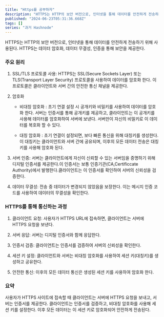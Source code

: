 ```yaml
---
title: "Https를 공부하자"
description: "HTTPS는 HTTP의 보안 버전으로, 인터넷을 통해 데이터를 안전하게 전송하기 위해 사용된다. HTTPS는 데이터 암호화, 데이터 무결성, 인증을 통해 보안을 제공한다. 주요 원리 SSL/TLS 프로토콜 사용: HTTPS는 SSL(Secure Sockets Layer) 또는 TLS(Transport Layer Security) 프로토콜을 사용하여 데이터를 암호화 한다. 이 프로토콜은 클라이언트와 서버 간의 안전한 통신 채널을 제공한다. 암..."
published: "2024-06-23T05:31:36.668Z"
tags: []
series: "과거 Hashnode"
---
```


HTTPS는 HTTP의 보안 버전으로, 인터넷을 통해 데이터를 안전하게 전송하기 위해 사용된다. HTTPS는 데이터 암호화, 데이터 무결성, 인증을 통해 보안을 제공한다.

### 주요 원리

1. SSL/TLS 프로토콜 사용: HTTPS는 SSL(Secure Sockets Layer) 또는 TLS(Transport Layer Security) 프로토콜을 사용하여 데이터를 암호화 한다. 이 프로토콜은 클라이언트와 서버 간의 안전한 통신 채널을 제공한다.
    
2. 암호화
    
    * 비대칭 암호화 : 초기 연결 설정 시 공개키와 비밀키를 사용하여 데이터를 암호화 한다. 서버는 인증서를 통해 공개키를 제공하고, 클라이언트는 이 공개키를 사용해 데이터를 암호화하여 서버에 보낸다. 서버만이 자신의 비밀키로 이 데이터를 복호화 할 수 있다.
        
    * 대칭 암호화 : 초기 연결이 설정되면, 보다 빠른 통신을 위해 대칭키를 생성한다. 이 대칭키는 클라이언트와 서버 간에 공유되며, 이후의 모든 데이터 전송은 대칭키를 사용해 암호화 된다.
        
3. 서버 인증: 서버는 클라이언트에게 자신이 신뢰할 수 있는 서버임을 증명하기 위해 디지털 인증서를 제공한다.이 인증서는 보통 인증기관(CA,Certificcate Authority)에서 발행한다.클라이언트는 이 인증서를 확인하여 서버의 신뢰성을 검증한다.
    
4. 데이터 무결성: 전송 중 데이터가 변경되지 않았음을 보장한다. 이는 메시지 인증 코드를 사용하여 데이터의 무결성을 확인한다.
    

### HTTPS를 통해 통신하는 과정

1. 클라이언트 요청: 사용자가 HTTPS URL에 접속하면, 클라이언트는 서버에 HTTPS 요청을 보낸다.
    
2. 서버 응답: 서버는 디지털 인증서와 함께 응답한다.
    
3. 인증서 검증: 클라이언트는 인증서를 검증하여 서버의 신뢰성을 확인한다.
    
4. 세션 키 설정: 클라이언트와 서버는 비대칭 암호화를 사용하여 세션 키(대칭키)를 생성하고 공유한다.
    
5. 안전한 통신: 이후의 모든 데이터 통신은 생성된 세션 키를 사용하여 암호화 한다.
    

### 요약

사용자가 HTTPS 사이트에 접속할 때 클라이언트는 서버에 HTTPS 요청을 보내고, 서버는 인증서를 제공한다. 클라이언트는 인증서를 검증하고, 비대칭 암호화를 사용해 세션 키를 설정한다. 이후 모든 데이터는 이 세션 키로 암호화되어 안전하게 전송된다.